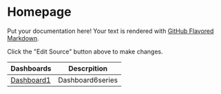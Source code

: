 # Homepage

Put your documentation here! Your text is rendered with [GitHub Flavored Markdown](https://help.github.com/articles/github-flavored-markdown).

Click the "Edit Source" button above to make changes.

| Dashboards | Descrpition |
|------------|--------------|
|[Dashboard1](https://gcpl230.cloud.looker.com/dashboards/253?Status=pending) | Dashboard6series |
